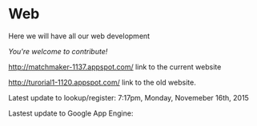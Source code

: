 # Web

Here we will have all our web development

*You're welcome to contribute!*

http://matchmaker-1137.appspot.com/ link to the current website

http://turorial1-1120.appspot.com/ link to  the old website.

Latest update to lookup/register: 7:17pm, Monday, Novemeber 16th, 2015  

Lastest update to Google App Engine: 
